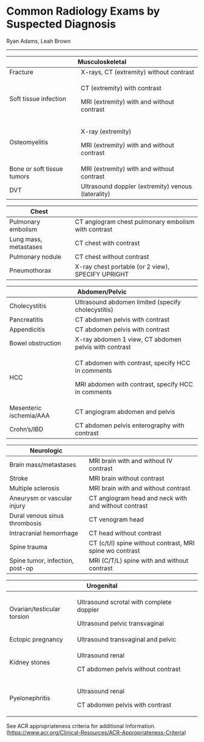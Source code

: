 # Common Radiology Exams by Suspected Diagnosis

Ryan Adams, Leah Brown
 
---
 
<table>
<colgroup>
<col style="width: 37%" />
<col style="width: 62%" />
</colgroup>
<thead>
<tr class="header">
<th colspan="2">Musculoskeletal</th>
</tr>
</thead>
<tbody>
<tr class="odd">
<td>Fracture</td>
<td>X-rays, CT (extremity) without contrast</td>
</tr>
<tr class="even">
<td>Soft tissue infection</td>
<td><p>CT (extremity) with contrast</p>
<p>MRI (extremity) with and without contrast</p></td>
</tr>
<tr class="odd">
<td>Osteomyelitis</td>
<td><p>X-ray (extremity)</p>
<p>MRI (extremity) with and without contrast</p></td>
</tr>
<tr class="even">
<td>Bone or soft tissue tumors</td>
<td>MRI (extremity) with and without contrast</td>
</tr>
<tr class="odd">
<td>DVT</td>
<td>Ultrasound doppler (extremity) venous (laterality)</td>
</tr>
</tbody>
</table>

| Chest                 |                                                     |
|-----------------------|-----------------------------------------------------|
| Pulmonary embolism    | CT angiogram chest pulmonary embolism with contrast |
| Lung mass, metastases | CT chest with contrast                              |
| Pulmonary nodule      | CT chest without contrast                           |
| Pneumothorax          | X-ray chest portable (or 2 view), SPECIFY UPRIGHT   |

<table>
<colgroup>
<col style="width: 34%" />
<col style="width: 65%" />
</colgroup>
<thead>
<tr class="header">
<th colspan="2">Abdomen/Pelvic</th>
</tr>
</thead>
<tbody>
<tr class="odd">
<td>Cholecystitis</td>
<td>Ultrasound abdomen limited (specify cholecystitis)</td>
</tr>
<tr class="even">
<td>Pancreatitis</td>
<td>CT abdomen pelvis with contrast</td>
</tr>
<tr class="odd">
<td>Appendicitis</td>
<td>CT abdomen pelvis with contrast</td>
</tr>
<tr class="even">
<td>Bowel obstruction</td>
<td>X-ray abdomen 1 view, CT abdomen pelvis with contrast</td>
</tr>
<tr class="odd">
<td>HCC</td>
<td><p>CT abdomen with contrast, specify HCC in comments</p>
<p>MRI abdomen with contrast, specify HCC in comments</p></td>
</tr>
<tr class="even">
<td>Mesenteric ischemia/AAA</td>
<td>CT angiogram abdomen and pelvis</td>
</tr>
<tr class="odd">
<td>Crohn’s/IBD</td>
<td>CT abdomen pelvis enterography with contrast</td>
</tr>
</tbody>
</table>

| Neurologic                      |                                                          |
|---------------------------------|----------------------------------------------------------|
| Brain mass/metastases           | MRI brain with and without IV contrast                   |
| Stroke                          | MRI brain without contrast                               |
| Multiple sclerosis              | MRI brain with and without contrast                      |
| Aneurysm or vascular injury     | CT angiogram head and neck with and without contrast     |
| Dural venous sinus thrombosis   | CT venogram head                                         |
| Intracranial hemorrhage         | CT head without contrast                                 |
| Spine trauma                    | CT (c/t/l) spine without contrast, MRI spine wo contrast |
| Spine tumor, infection, post-op | MRI (C/T/L) spine with and without contrast              |

<table>
<colgroup>
<col style="width: 35%" />
<col style="width: 64%" />
</colgroup>
<thead>
<tr class="header">
<th colspan="2">Urogenital</th>
</tr>
</thead>
<tbody>
<tr class="odd">
<td>Ovarian/testicular torsion</td>
<td><p>Ultrasound scrotal with complete doppler</p>
<p>Ultrasound pelvic transvaginal</p></td>
</tr>
<tr class="even">
<td>Ectopic pregnancy</td>
<td>Ultrasound transvaginal and pelvic</td>
</tr>
<tr class="odd">
<td>Kidney stones</td>
<td><p>Ultrasound renal</p>
<p>CT abdomen pelvis without contrast</p></td>
</tr>
<tr class="even">
<td>Pyelonephritis</td>
<td><p>Ultrasound renal</p>
<p>CT abdomen pelvis with contrast</p></td>
</tr>
</tbody>
</table>

See ACR appropriateness criteria for additional Information.
(<https://www.acr.org/Clinical-Resources/ACR-Appropriateness-Criteria>)
